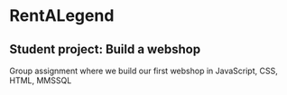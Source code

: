 # RentALegend
Student project: Build a webshop
--------------------------------

Group assignment where we build our first webshop in JavaScript, CSS, HTML, MMSSQL
